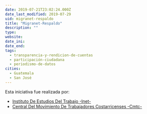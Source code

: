 ```yaml
---
date: 2019-07-21T23:02:24.000Z
date_last_modified: 2019-07-29
uid: migranet-respaldo
title: "Migranet-Respaldo"
description: ""
type: 
website: 
date_ini: 
date_end: 
tags:
  - transparencia-y-rendicion-de-cuentas
  - participación-ciudadana
  - periodismo-de-datos
cities: 
  - Guatemala
  - San José
---
```


Esta iniciativa fue realizada por:

- [Instituto De Estudios Del Trabajo -Inet-](/i/instituto-de-estudios-del-trabajo-inet.html)
- [Central Del Movimiento De Trabajadores Costarricenses -Cmtc-](/i/central-del-movimiento-de-trabajadores-costarricenses-cmtc.html)
